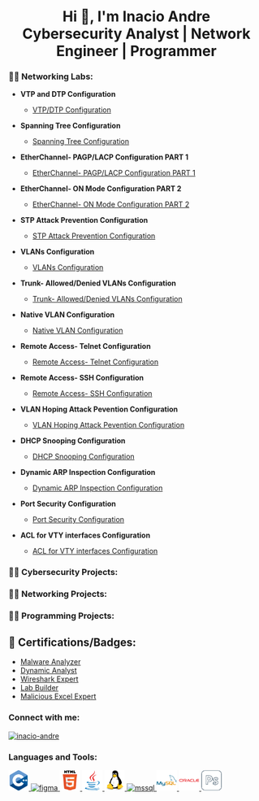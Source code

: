 <h1 align="center">Hi 👋, I'm Inacio Andre <br/>
Cybersecurity Analyst | Network Engineer | Programmer
</h1>

<h3>👨‍💻 Networking Labs:</h3>

- <b>VTP and DTP Configuration</b>

  - [VTP/DTP Configuration](https://github.com/inaciofandre/VTP-and-DTP-Configuration.git)
  
- <b>Spanning Tree Configuration</b>

  - [Spanning Tree Configuration](https://github.com/)
  
- <b>EtherChannel- PAGP/LACP Configuration PART 1</b>

  - [EtherChannel- PAGP/LACP Configuration PART 1](https://github.com/inaciofandre/EtherChannel--PAGP-LACP-Configuration.git)

- <b>EtherChannel- ON Mode Configuration PART 2</b>

  - [EtherChannel- ON Mode Configuration PART 2](https://github.com/)

- <b>STP Attack Prevention Configuration</b>

  - [STP Attack Prevention Configuration](https://github.com/inaciofandre/STP-Attack-Prevention-Configuration)
  
- <b>VLANs Configuration</b>

  - [VLANs Configuration](https://github.com/)

- <b>Trunk- Allowed/Denied VLANs Configuration</b>

  - [Trunk- Allowed/Denied VLANs Configuration](https://github.com/)

- <b>Native VLAN Configuration</b>

  - [Native VLAN Configuration](https://github.com/)
  
- <b>Remote Access- Telnet Configuration</b>

  - [Remote Access- Telnet Configuration](https://github.com/)
  
- <b>Remote Access- SSH Configuration</b>

  - [Remote Access- SSH Configuration](https://github.com/)
  
- <b>VLAN Hoping Attack Pevention Configuration</b>

  - [VLAN Hoping Attack Pevention Configuration](https://github.com/inaciofandre/VLAN-Hoping-Attacks-Prevention-Switchport-Nonegotiate-Disable-CDP)

- <b>DHCP Snooping Configuration</b>

  - [DHCP Snooping Configuration](https://github.com/inaciofandre/DHCP-Snooping-Configuration)
  
- <b>Dynamic ARP Inspection Configuration</b>

  - [Dynamic ARP Inspection Configuration](https://github.com/inaciofandre/Dynamic-ARP-Inspection-Configure-DAI)
  
- <b>Port Security Configuration</b>

  - [Port Security Configuration](https://github.com/inaciofandre/Port-Security-Configuration)
  
- <b>ACL for VTY interfaces Configuration</b>

  - [ACL for VTY interfaces Configuration](https://github.com/)
 
<h3>👨‍💻 Cybersecurity Projects:</h3>

<h3>👨‍💻 Networking Projects:</h3>

<h3>👨‍💻 Programming Projects:</h3>

<h2> 📃 Certifications/Badges:</h2>

  - [Malware Analyzer](https://app.letsdefend.io/my-badges/detail/0fa60164-3b59-4d0d-8d3b-3fb2dc5932fe)
  - [Dynamic Analyst](https://app.letsdefend.io/my-badges/detail/3678144e-8b0d-4b28-8bad-52345d7c927a)
  - [Wireshark Expert](https://app.letsdefend.io/my-badges/detail/c2f0acd7-32bc-46ee-8bca-fc3219bdb217)
  - [Lab Builder](https://app.letsdefend.io/my-badges/detail/980ca152-3fe4-4024-85f5-7daaf7c92097)
  - [Malicious Excel Expert](https://app.letsdefend.io/my-badges/detail/2ae1c936-9849-4c16-ab3a-24b33fadfa52)


<h3 align="left">Connect with me:</h3>
<p align="left">
<a href="https://linkedin.com/in/inacio-andre" target="blank"><img align="center" src="https://raw.githubusercontent.com/rahuldkjain/github-profile-readme-generator/master/src/images/icons/Social/linked-in-alt.svg" alt="inacio-andre" height="30" width="40" /></a>
</p>

<h3 align="left">Languages and Tools:</h3>
<p align="left"> <a href="https://www.w3schools.com/cpp/" target="_blank" rel="noreferrer"> <img src="https://raw.githubusercontent.com/devicons/devicon/master/icons/cplusplus/cplusplus-original.svg" alt="cplusplus" width="40" height="40"/> </a> <a href="https://www.figma.com/" target="_blank" rel="noreferrer"> <img src="https://www.vectorlogo.zone/logos/figma/figma-icon.svg" alt="figma" width="40" height="40"/> </a> <a href="https://www.w3.org/html/" target="_blank" rel="noreferrer"> <img src="https://raw.githubusercontent.com/devicons/devicon/master/icons/html5/html5-original-wordmark.svg" alt="html5" width="40" height="40"/> </a> <a href="https://www.java.com" target="_blank" rel="noreferrer"> <img src="https://raw.githubusercontent.com/devicons/devicon/master/icons/java/java-original.svg" alt="java" width="40" height="40"/> </a> <a href="https://www.linux.org/" target="_blank" rel="noreferrer"> <img src="https://raw.githubusercontent.com/devicons/devicon/master/icons/linux/linux-original.svg" alt="linux" width="40" height="40"/> </a> <a href="https://www.microsoft.com/en-us/sql-server" target="_blank" rel="noreferrer"> <img src="https://www.svgrepo.com/show/303229/microsoft-sql-server-logo.svg" alt="mssql" width="40" height="40"/> </a> <a href="https://www.mysql.com/" target="_blank" rel="noreferrer"> <img src="https://raw.githubusercontent.com/devicons/devicon/master/icons/mysql/mysql-original-wordmark.svg" alt="mysql" width="40" height="40"/> </a> <a href="https://www.oracle.com/" target="_blank" rel="noreferrer"> <img src="https://raw.githubusercontent.com/devicons/devicon/master/icons/oracle/oracle-original.svg" alt="oracle" width="40" height="40"/> </a> <a href="https://www.photoshop.com/en" target="_blank" rel="noreferrer"> <img src="https://raw.githubusercontent.com/devicons/devicon/master/icons/photoshop/photoshop-line.svg" alt="photoshop" width="40" height="40"/> </a> </p>


